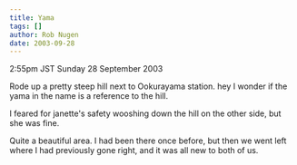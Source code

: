 ```yaml
---
title: Yama
tags: []
author: Rob Nugen
date: 2003-09-28
---
```


<p class=date>2:55pm JST Sunday 28 September 2003</p>

<p>Rode up a pretty steep hill next to Ookurayama station.  hey I
wonder if the yama in the name is a reference to the hill.</p>

<p>I feared for janette's safety wooshing down the hill on the other
side, but she was fine.</p>

<p>Quite a beautiful area.   I had been there once before, but then we
went left where I had previously gone right, and it was all new to
both of us.</p>
